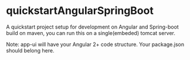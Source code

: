 # quickstartAngularSpringBoot
A quickstart project setup for development on Angular and Spring-boot build on maven, you can run this on a single(embeded) tomcat server.


Note: app-ui will have your Angular 2+ code structure. Your package.json should belong here.

